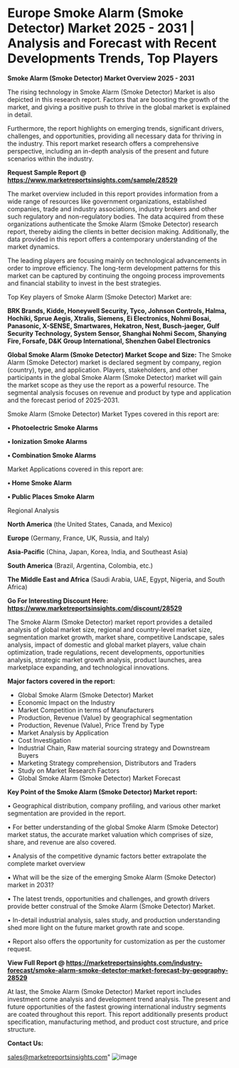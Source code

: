 # Europe Smoke Alarm (Smoke Detector) Market 2025 - 2031 | Analysis and Forecast with Recent Developments Trends, Top Players

<Strong> Smoke Alarm (Smoke Detector) Market Overview 2025 - 2031</strong>

The rising technology in Smoke Alarm (Smoke Detector) Market is also depicted in this research report. Factors that are boosting the growth of the market, and giving a positive push to thrive in the global market is explained in detail.

Furthermore, the report highlights on emerging trends, significant drivers, challenges, and opportunities, providing all necessary data for thriving in the industry. This report market research offers a comprehensive perspective, including an in-depth analysis of the present and future scenarios within the industry.

<strong>Request Sample Report @ <a href=https://www.marketreportsinsights.com/sample/28529>https://www.marketreportsinsights.com/sample/28529</a></strong>

The market overview included in this report provides information from a wide range of resources like government organizations, established companies, trade and industry associations, industry brokers and other such regulatory and non-regulatory bodies. The data acquired from these organizations authenticate the Smoke Alarm (Smoke Detector) research report, thereby aiding the clients in better decision making. Additionally, the data provided in this report offers a contemporary understanding of the market dynamics.

The leading players are focusing mainly on technological advancements in order to improve efficiency. The long-term development patterns for this market can be captured by continuing the ongoing process improvements and financial stability to invest in the best strategies.

Top Key players of Smoke Alarm (Smoke Detector) Market are:

<strong>BRK Brands, Kidde, Honeywell Security, Tyco, Johnson Controls, Halma, Hochiki, Sprue Aegis, Xtralis, Siemens, Ei Electronics, Nohmi Bosai, Panasonic, X-SENSE, Smartwares, Hekatron, Nest, Busch-jaeger, Gulf Security Technology, System Sensor, Shanghai Nohmi Secom, Shanying Fire, Forsafe, D&K Group International, Shenzhen Gabel Electronics</strong>

<strong><b>Global Smoke Alarm (Smoke Detector) Market Scope and Size:</b></strong>
The Smoke Alarm (Smoke Detector) market is declared segment by company, region (country), type, and application. Players, stakeholders, and other participants in the global Smoke Alarm (Smoke Detector) market will gain the market scope as they use the report as a powerful resource. The segmental analysis focuses on revenue and product by type and application and the forecast period of 2025-2031.

Smoke Alarm (Smoke Detector) Market Types covered in this report are:

<strong>• Photoelectric Smoke Alarms

• Ionization Smoke Alarms

• Combination Smoke Alarms</strong>

Market Applications covered in this report are:

<strong>• Home Smoke Alarm

• Public Places Smoke Alarm</strong> 

Regional Analysis

<strong>North America</strong> (the United States, Canada, and Mexico)

<strong>Europe</strong> (Germany, France, UK, Russia, and Italy)

<strong>Asia-Pacific</strong> (China, Japan, Korea, India, and Southeast Asia)

<strong>South America</strong> (Brazil, Argentina, Colombia, etc.)

<strong>The Middle East and Africa</strong> (Saudi Arabia, UAE, Egypt, Nigeria, and South Africa)

<strong>Go For Interesting Discount Here: <a href=https://www.marketreportsinsights.com/discount/28529>https://www.marketreportsinsights.com/discount/28529</a></strong>

The Smoke Alarm (Smoke Detector) market report provides a detailed analysis of global market size, regional and country-level market size, segmentation market growth, market share, competitive Landscape, sales analysis, impact of domestic and global market players, value chain optimization, trade regulations, recent developments, opportunities analysis, strategic market growth analysis, product launches, area marketplace expanding, and technological innovations.

<strong><b>Major factors covered in the report:</b></strong>
<ul>
  <li>Global Smoke Alarm (Smoke Detector) Market </li>
  <li>Economic Impact on the Industry</li>
  <li>Market Competition in terms of Manufacturers</li>
  <li>Production, Revenue (Value) by geographical segmentation</li>
  <li>Production, Revenue (Value), Price Trend by Type</li>
  <li>Market Analysis by Application</li>
  <li>Cost Investigation</li>
  <li>Industrial Chain, Raw material sourcing strategy and Downstream Buyers</li>
  <li>Marketing Strategy comprehension, Distributors and Traders</li>
  <li>Study on Market Research Factors</li>
  <li>Global Smoke Alarm (Smoke Detector) Market Forecast</li>
</ul>

<strong><b>Key Point of the Smoke Alarm (Smoke Detector) Market report:</b></strong>

• Geographical distribution, company profiling, and various other market segmentation are provided in the report.

• For better understanding of the global Smoke Alarm (Smoke Detector) market status, the accurate market valuation which comprises of size, share, and revenue are also covered.

• Analysis of the competitive dynamic factors better extrapolate the complete market overview

• What will be the size of the emerging Smoke Alarm (Smoke Detector) market in 2031?

• The latest trends, opportunities and challenges, and growth drivers provide better construal of the Smoke Alarm (Smoke Detector) Market.

• In-detail industrial analysis, sales study, and production understanding shed more light on the future market growth rate and scope.

• Report also offers the opportunity for customization as per the customer request.

<strong><b>View Full Report @ <a href=https://marketreportsinsights.com/industry-forecast/smoke-alarm-smoke-detector-market-forecast-by-geography-28529>https://marketreportsinsights.com/industry-forecast/smoke-alarm-smoke-detector-market-forecast-by-geography-28529</a></b></strong>


At last, the Smoke Alarm (Smoke Detector) Market report includes investment come analysis and development trend analysis. The present and future opportunities of the fastest growing international industry segments are coated throughout this report. This report additionally presents product specification, manufacturing method, and product cost structure, and price structure.

<strong>Contact Us:</strong>

sales@marketreportsinsights.com"
![image](https://github.com/user-attachments/assets/8e18d6b5-9eea-4322-8dba-b240ce96e9e6)
